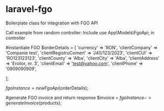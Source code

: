 # laravel-fgo

Boilerplate class for integration with FGO API


Call example from random controller:
Include use App\Models\FgoApi; in controller

#instantiate FGO
$orderDetails = [
    'currency' => 'RON',
    'clientCompany' => 'Companie test',
    'clientRegistruComert' => 'J40/123/2023',
    'clientCUI' => 'RO123123123',
    'clientCounty' => 'Alba',
    'clientCity' => 'Alba',
    'clientAddress' => 'Eroilor, nr. 3',
    'clientEmail' => 'test@yahoo.com',
    'clientPhone' => '0909090909',
    
];

$fgoInstance = new FgoApi($orderDetails);

#generate FGO invoice and return response
$invoice = $fgoInstance->generateInvoice($products);
